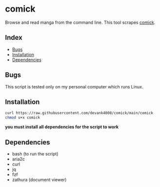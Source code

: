 # comick
Browse and read manga from the command line. This tool scrapes [comick](https://comick.app).

## Index
- [Bugs](#Bugs)
- [Installation](#Installation)
- [Dependencies](#Dependencies)

## Bugs
This script is tested only on my personal computer which runs Linux.

## Installation
```sh
curl https://raw.githubusercontent.com/devank4000/comick/main/comick
chmod u+x comick
```
**you must install all dependencies for the script to work**

## Dependencies
- bash (to run the script)
- aria2c
- curl
- jq
- fzf
- zathura (document viewer)
